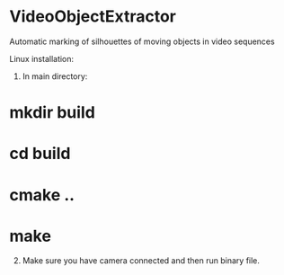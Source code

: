 # VideoObjectExtractor
Automatic marking of silhouettes of moving objects in video sequences

Linux installation:
1. In main directory: 
# mkdir build
# cd build
# cmake ..
# make
2. Make sure you have camera connected and then run binary file.
